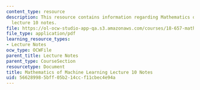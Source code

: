 ```yaml
---
content_type: resource
description: This resource contains information regarding Mathematics of machine learning
  lecture 10 notes.
file: https://ol-ocw-studio-app-qa.s3.amazonaws.com/courses/18-657-mathematics-of-machine-learning-fall-2015/566289985bff05b214ccf11cbec4e94a_MIT18_657F15_L10.pdf
file_type: application/pdf
learning_resource_types:
- Lecture Notes
ocw_type: OCWFile
parent_title: Lecture Notes
parent_type: CourseSection
resourcetype: Document
title: Mathematics of Machine Learning Lecture 10 Notes
uid: 56628998-5bff-05b2-14cc-f11cbec4e94a
---
```

